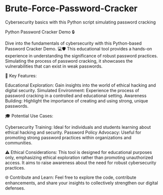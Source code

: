 # Brute-Force-Password-Cracker
Cybersecurity basics with this Python script simulating password cracking 

Python Password Cracker Demo 🔒

Dive into the fundamentals of cybersecurity with this Python-based Password Cracker Demo. 💻🛡️ This educational tool provides a hands-on experience in understanding the significance of robust password practices. Simulating the process of password cracking, it showcases the vulnerabilities that can exist in weak passwords.

🚀 Key Features:

Educational Exploration: Gain insights into the world of ethical hacking and digital security.
Simulated Environment: Experience the process of password cracking in a controlled and educational setting.
Awareness Building: Highlight the importance of creating and using strong, unique passwords.

🎓 Potential Use Cases:

Cybersecurity Training: Ideal for individuals and students learning about ethical hacking and security.
Password Policy Advocacy: Useful for promoting strong password practices within organizations and communities.

⚠️ Ethical Considerations:
This tool is designed for educational purposes only, emphasizing ethical exploration rather than promoting unauthorized access. It aims to raise awareness about the need for robust cybersecurity practices.

🌐 Contribute and Learn:
Feel free to explore the code, contribute enhancements, and share your insights to collectively strengthen our digital defenses.
